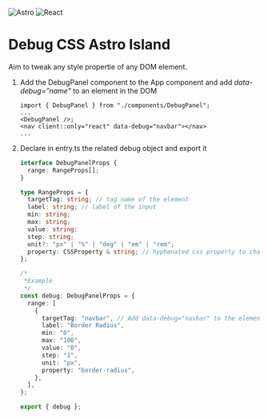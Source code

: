 ![Astro](https://img.shields.io/badge/astro-%232C2052.svg?style=for-the-badge&logo=astro&logoColor=white)
![React](https://img.shields.io/badge/react-%2320232a.svg?style=for-the-badge&logo=react&logoColor=%2361DAFB)

# Debug CSS Astro Island

Aim to tweak any style propertie of any DOM element.

<ol>

<li>Add the DebugPanel component to the App component and add <i>data-debug="name"</i> to an element in the DOM

```tsx
import { DebugPanel } from "./components/DebugPanel";
...
<DebugPanel />;
<nav client::only="react" data-debug="navbar"></nav>
...
```

</li>
<li>Declare in entry.ts the related debug object and export it</li>

```typescript
interface DebugPanelProps {
  range: RangeProps[];
}

type RangeProps = {
  targetTag: string; // tag name of the element
  label: string; // label of the input
  min: string;
  max: string;
  value: string;
  step: string;
  unit?: "px" | "%" | "deg" | "em" | "rem";
  property: CSSProperty & string; // hyphenated css property to change (border-radius...)
};

/*
 *Example
 */
const debug: DebugPanelProps = {
  range: [
    {
      targetTag: "navbar", // Add data-debug="navbar" to the element
      label: "Border Radius",
      min: "0",
      max: "100",
      value: "0",
      step: "1",
      unit: "px",
      property: "border-radius",
    },
  ],
};

export { debug };
```

</ol>
